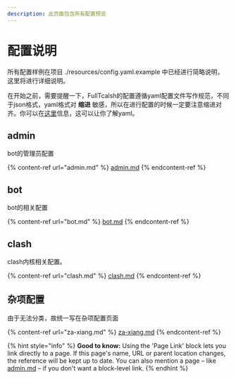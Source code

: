 ```yaml
---
description: 此页面包含所有配置预览
---
```


# 配置说明

所有配置样例在项目 ./resources/config.yaml.example 中已经进行简略说明，这里将进行详细说明。

在开始之前，需要提醒一下，FullTcalsh的配置遵循yaml配置文件写作规范，不同于json格式，yaml格式对 **缩进** 敏感，所以在进行配置的时候一定要注意缩进对齐。你可以在[这里](https://zh.wikipedia.org/wiki/YAML)信息，这可以让你了解yaml。

## admin

bot的管理员配置

{% content-ref url="admin.md" %}
[admin.md](admin.md)
{% endcontent-ref %}

## bot

bot的相关配置

{% content-ref url="bot.md" %}
[bot.md](bot.md)
{% endcontent-ref %}

## clash

clash内核相关配置。

{% content-ref url="clash.md" %}
[clash.md](clash.md)
{% endcontent-ref %}

## 杂项配置

由于无法分类，故统一写在杂项配置页面

{% content-ref url="za-xiang.md" %}
[za-xiang.md](za-xiang.md)
{% endcontent-ref %}

{% hint style="info" %}
**Good to know:** Using the 'Page Link' block lets you link directly to a page. If this page's name, URL or parent location changes, the reference will be kept up to date. You can also mention a page – like [admin.md](admin.md "mention") – if you don't want a block-level link.
{% endhint %}
